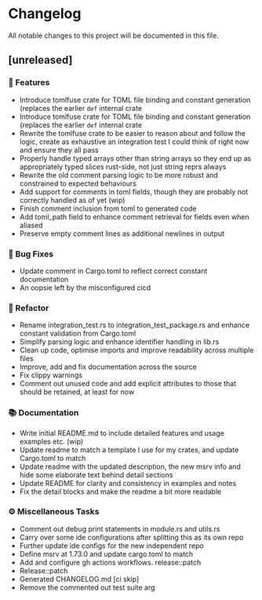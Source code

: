 # Changelog

All notable changes to this project will be documented in this file.

## [unreleased]

### 🚀 Features

- Introduce tomlfuse crate for TOML file binding and constant generation (replaces the earlier `def` internal crate
- Introduce tomlfuse crate for TOML file binding and constant generation (replaces the earlier `def` internal crate
- Rewrite the tomlfuse crate to be easier to reason about and follow the logic, create as exhaustive an integration test I could think of right now and ensure they all pass
- Properly handle typed arrays other than string arrays so they end up as appropriately typed slices rust-side, not just string reprs always
- Rewrite the old comment parsing logic to be more robust and constrained to expected behaviours
- Add support for comments in toml fields, though they are probably not correctly handled as of yet (wip)
- Finish comment inclusion from toml to generated code
- Add toml_path field to enhance comment retrieval for fields even when aliased
- Preserve empty comment lines as additional newlines in output

### 🐛 Bug Fixes

- Update comment in Cargo.toml to reflect correct constant documentation
- An oopsie left by the misconfigured cicd

### 🚜 Refactor

- Rename integration_test.rs to integration_test_package.rs and enhance constant validation from Cargo.toml
- Simplify parsing logic and enhance identifier handling in lib.rs
- Clean up code, optimise imports and improve readability across multiple files
- Improve, add and fix documentation across the source
- Fix clippy warnings
- Comment out unused code and add explicit attributes to those that should be retained, at least for now

### 📚 Documentation

- Write initial README.md to include detailed features and usage examples etc. (wip)
- Update readme to match a template I use for my crates, and update Cargo.toml to match
- Update readme with the updated description, the new msrv info and hide some elaborate text behind detail sections
- Update README for clarity and consistency in examples and notes
- Fix the detail blocks and make the readme a bit more readable

### ⚙️ Miscellaneous Tasks

- Comment out debug print statements in module.rs and utils.rs
- Carry over some ide configurations after splitting this as its own repo
- Further update ide configs for the new independent repo
- Define msrv at 1.73.0 and update cargo.toml to match
- Add and configure gh actions workflows. release::patch
- Release::patch
- Generated CHANGELOG.md [ci skip]
- Remove the commented out test suite arg

<!-- generated by git-cliff -->
